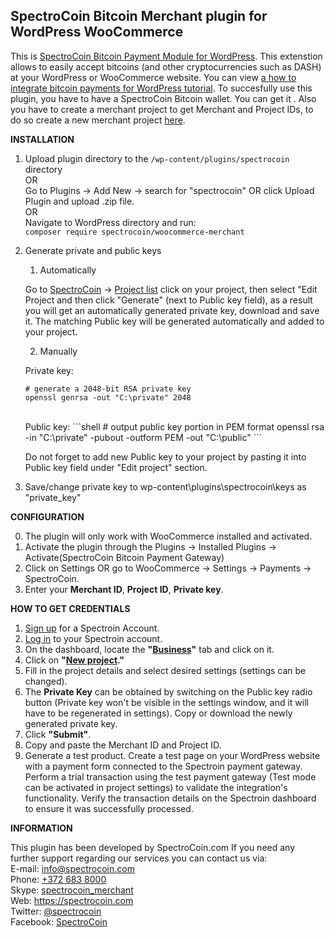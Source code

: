 ## SpectroCoin Bitcoin Merchant plugin for WordPress WooCommerce

This is <a href = "https://spectrocoin.com/en/plugins/accept-bitcoin-wordpress-woocommerce.html" target ="_blank">SpectroCoin Bitcoin Payment Module for WordPress</a>. This extenstion allows to easily accept bitcoins (and other cryptocurrencies such as DASH) at your WordPress or WooCommerce website. You can view <a href = "https://www.youtube.com/watch?v=OTbLlI7sF8U" target ="_blank">a how to integrate bitcoin payments for WordPress tutorial</a>.
To succesfully use this plugin, you have to have a SpectroCoin Bitcoin wallet. You can get it <a href = "https://spectrocoin.com/en/bitcoin-wallet.html" target ="_blank"></a>. Also you have to create a merchant project to get Merchant and Project IDs, to do so create a new merchant project <a href = "https://spectrocoin.com/en/merchant/api/create.html" target ="_blank">here</a>.

**INSTALLATION**

1. Upload plugin directory to the `/wp-content/plugins/spectrocoin` directory
   <br />
   OR
   <br />
   Go to Plugins -> Add New -> search for "spectrocoin" OR click Upload Plugin and upload .zip file.
   <br />
   OR
   <br />
   Navigate to WordPress directory and run:
   <br />
   `composer require spectrocoin/woocommerce-merchant`
   <br />
2. Generate private and public keys

   1. Automatically<br />

   Go to <a href = "https://spectrocoin.com/" target ="_blank">SpectroCoin</a> -> <a href = "https://spectrocoin.com/en/merchant/api/list.html" target ="_blank">Project list</a>
   click on your project, then select "Edit Project and then click "Generate" (next to Public key field), as a result you will get an automatically generated private key, download and save it. The matching Public key will be generated automatically and added to your project.

   2. Manually<br />

   Private key:

   ```shell
   # generate a 2048-bit RSA private key
   openssl genrsa -out "C:\private" 2048

   ```

   <br />
   	Public key:
   ```shell
   # output public key portion in PEM format
   openssl rsa -in "C:\private" -pubout -outform PEM -out "C:\public"
   ```
   <br />

   Do not forget to add new Public key to your project by pasting it into Public key field under "Edit project" section.

3. Save/change private key to wp-content\plugins\spectrocoin\keys as "private_key"

**CONFIGURATION**

0. The plugin will only work with WooCommerce installed and activated.
1. Activate the plugin through the Plugins -> Installed Plugins -> Activate(SpectroCoin Bitcoin Payment Gateway)
2. Click on Settings OR go to WooCommerce -> Settings -> Payments -> SpectroCoin.
3. Enter your <b>Merchant ID</b>, <b>Project ID</b>, <b>Private key</b>.

**HOW TO GET CREDENTIALS**

1. <a href="https://auth.spectrocoin.com/signup" target="_blank">Sign up</a> for a Spectroin Account.
2. <a href="https://auth.spectrocoin.com/login" target="_blank">Log in</a> to your Spectroin account.
3. On the dashboard, locate the <b>"<a href = "https://spectrocoin.com/en/merchants/projects" target="_blank">Business<a></a>"</b> tab and click on it.
4. Click on <b>"<a href = "https://spectrocoin.com/en/merchants/projects/new" target="_blank">New project</a>."</b>
5. Fill in the project details and select desired settings (settings can be changed).
6. The <b>Private Key</b> can be obtained by switching on the Public key radio button (Private key won't be visible in the settings window, and it will have to be regenerated in settings). Copy or download the newly generated private key.
7. Click <b>"Submit"</b>.
8. Copy and paste the Merchant ID and Project ID.
9. Generate a test product. Create a test page on your WordPress website with a payment form connected to the Spectroin payment gateway. Perform a trial transaction using the test payment gateway (Test mode can be activated in project settings) to validate the integration's functionality. Verify the transaction details on the Spectroin dashboard to ensure it was successfully processed.

**INFORMATION**

This plugin has been developed by SpectroCoin.com
If you need any further support regarding our services you can contact us via:<br />
E-mail: [info@spectrocoin.com](mailto:info@spectrocoin.com)<br />
Phone: <a href="tel:+3726838000">+372 683 8000</a><br />
Skype: [spectrocoin_merchant](skype:spectrocoin_merchant)<br />
Web: <a href = "https://spectrocoin.com" target ="_blank">https://spectrocoin.com</a><br />
Twitter: <a href = "https://twitter.com/spectrocoin" target ="_blank">@spectrocoin</a><br />
Facebook: <a href = "https://www.facebook.com/spectrocoin" target ="_blank">SpectroCoin</a><br />
